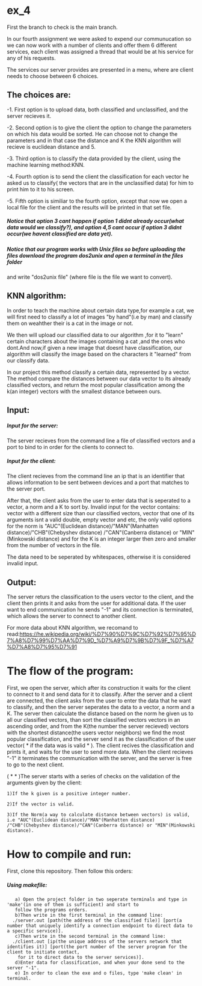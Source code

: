 # ex_4

First the branch to check is the main branch.

In our fourth assignment we were asked to expend our communucation so we can now work with a number of clients and offer them 6 different 
services, each client was assigned a thread that would be at his service for any of his requests.

 The services our server provides are presented in a menu, where are client needs to choose between 6 choices.
## The choices are:

  -1. First option is to upload data, both classified and unclassified, and the server recieves it.
  
  -2. Second option is to give the client the option to change the parameters on which his data would be sorted. He can
  choose not to change the parameters and in that case the distance and K the KNN algorithm will recieve is euclidean distance and 5.
  
  -3. Third option is to classify the data provided by the client, using the machine learning method:KNN.
  
  -4. Fourth option is to send the client the classification for each vector he asked us to classify( the vectors that are in the
  unclassified data) for him to print him to it to his screen.
  
  -5. Fifth option is similiar to the fourth option, except that now we open a local file for the client and the results will be printed in
  that set file.
  
  ##### Notice that option 3 cant happen if option 1 didnt already occur(what data would we classify?), and option 4,5 cant occur if option 3 didnt occur(we havent       classified are data yet).
  
  ##### Notice that our program works with Unix files so before uploading the files download the program dos2unix and open a terminal in the files folder
  and write "dos2unix file" (where file is the file we want to convert).

## KNN algorithm:
In order to teach the machine about certain data type,for example a cat, we will first need to classify a lot of images "by hand"(i.e by man)
and classify them on weahther their is a cat in the image or not.

We then will upload our classified data to our algorithm ,for it to "learn" certain characters about the images containing a cat ,and the 
ones who dont.And now,if given a new image that doesnt have classification, our algorithm will classify the image based on the characters it 
"learned" from our classify data.

In our project this method classify a certain data, represented by a vector. The method compare the distances between our data vector to its
already classified vectors, and return the most popular classification among the k(an integer) vectors with the smallest distance between ours.

## Input:
##### Input for the server:
The server recieves from the command line a file of classified vectors and a port to bind to in order for the clients to connect to.

##### Input for the client:
The client recieves from the command line an ip that is an identifier that allows information to be sent between devices
and a port that matches to the server port.

After that, the client asks from the user to enter data that is seperated to a vector, a norm and a K to sort by.
Invalid input for the vector contains: vector with a different size than our classified vectors, vector that one of its arguments isnt a valid double,
empty vector and etc, the only valid options for the norm is "AUC"(Euclidean distance)/"MAN"(Manhatten distance)/"CHB"(Chebyshev distance)
/"CAN"(Canberra distance) or "MIN"(Minkowski distance) and for the K is an integer larger then zero and smaller from the number of vectors in the file.


The data need to be seperated by whitespaces, otherwise it is considered invalid input.

## Output:
The server returs the classification to the users vector to the client, and the client then prints it and asks from the user for additional data.
If the user want to end communication he sends "-1" and its connection is terminated, which allows the server to connect to another client.

For more data about KNN algorithm, we recomand to read:https://he.wikipedia.org/wiki/%D7%90%D7%9C%D7%92%D7%95%D7%A8%D7%99%D7%AA%D7%9D_%D7%A9%D7%9B%D7%9F_%D7%A7%D7%A8%D7%95%D7%91

# The flow of the program:

First, we open the server, which after its construction it waits for the client to connect to it and send data for it to classify.
After the server and a client are connected, the client asks from the user to enter the data that he want to classify, and then
the server seperates the data to a vector, a norm and a K. The server then calculate the distance based on the norm he given us to all our classified vectors,
than sort the classified vectors vectors in an ascending order, and from the K(the number the server recieved) vectors with the shortest distance(the users vector neighbors) we find the most popular classification, and the server send it as the classification of the user vector( * if the data was is valid * ).
The client recives the classification and prints it, and waits for the user to send more data.
When the client recieves "-1" it terminates the communication with the server, and the server is free to go to the next client.

( * * )The server starts with a series of checks on the validation of the arguments given by the client:

    1)If the k given is a positive integer number.
    
    2)If the vector is valid.
    
    3)If the Norm(a way to calculate distance between vectors) is valid, i.e "AUC"(Euclidean distance)/"MAN"(Manhatten distance)
    /"CHB"(Chebyshev distance)/"CAN"(Canberra distance) or "MIN"(Minkowski distance).
    
# How to compile and run:

First, clone this repository. Then follow this orders:

##### Using makefile:
       a) Open the project folder in two seperate terminals and type in 'make'(in one of them is sufficient) and start to
       follow the programs orders.
       b)Then write in the first terminal in the command line:
      ./server.out [path(the address of the classified file)] [port(a number that uniquely identify a connection endpoint to direct data to a specific service)].
       c)Then write in the second terminal in the command line:
      ./client.out [ip(the unique address of the servers network that identifies it)] [port(the port number of the server program for the client to initiate contact,
        for it to direct data to the server services)].
       d)Enter data for classification, and when your done send to the server "-1".
       e) In order to clean the exe and o files, type 'make clean' in terminal.        

